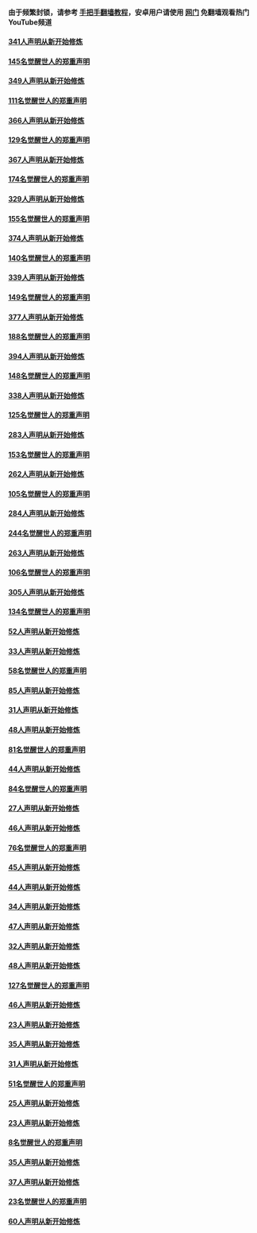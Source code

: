 #### 由于频繁封锁，请参考 [手把手翻墙教程](https://github.com/gfw-breaker/guides/wiki/)，安卓用户请使用 [网门](https://github.com/gfw-breaker/nogfw/blob/master/dl.md?t=06272001) 免翻墙观看热门YouTube频道 

#### [341人声明从新开始修炼](../pages/91/427255.md?t=06272001) 

#### [145名觉醒世人的郑重声明](../pages/91/427254.md?t=06272001) 

#### [349人声明从新开始修炼](../pages/91/426969.md?t=06272001) 

#### [111名觉醒世人的郑重声明](../pages/91/426968.md?t=06272001) 

#### [366人声明从新开始修炼](../pages/91/426737.md?t=06272001) 

#### [129名觉醒世人的郑重声明](../pages/91/426736.md?t=06272001) 

#### [367人声明从新开始修炼](../pages/91/426421.md?t=06272001) 

#### [174名觉醒世人的郑重声明](../pages/91/426420.md?t=06272001) 

#### [329人声明从新开始修炼](../pages/91/426139.md?t=06272001) 

#### [155名觉醒世人的郑重声明](../pages/91/426138.md?t=06272001) 

#### [374人声明从新开始修炼](../pages/91/425811.md?t=06272001) 

#### [140名觉醒世人的郑重声明](../pages/91/425810.md?t=06272001) 

#### [339人声明从新开始修炼](../pages/91/425690.md?t=06272001) 

#### [149名觉醒世人的郑重声明](../pages/91/425689.md?t=06272001) 

#### [377人声明从新开始修炼](../pages/91/424867.md?t=06272001) 

#### [188名觉醒世人的郑重声明](../pages/91/424866.md?t=06272001) 

#### [394人声明从新开始修炼](../pages/91/423914.md?t=06272001) 

#### [148名觉醒世人的郑重声明](../pages/91/423913.md?t=06272001) 

#### [338人声明从新开始修炼](../pages/91/423540.md?t=06272001) 

#### [125名觉醒世人的郑重声明](../pages/91/423539.md?t=06272001) 

#### [283人声明从新开始修炼](../pages/91/423296.md?t=06272001) 

#### [153名觉醒世人的郑重声明](../pages/91/423295.md?t=06272001) 

#### [262人声明从新开始修炼](../pages/91/423004.md?t=06272001) 

#### [105名觉醒世人的郑重声明](../pages/91/423003.md?t=06272001) 

#### [284人声明从新开始修炼](../pages/91/422707.md?t=06272001) 

#### [244名觉醒世人的郑重声明](../pages/91/422706.md?t=06272001) 

#### [263人声明从新开始修炼](../pages/91/422553.md?t=06272001) 

#### [106名觉醒世人的郑重声明](../pages/91/422552.md?t=06272001) 

#### [305人声明从新开始修炼](../pages/91/422153.md?t=06272001) 

#### [134名觉醒世人的郑重声明](../pages/91/422152.md?t=06272001) 

#### [52人声明从新开始修炼](../pages/91/421846.md?t=06272001) 

#### [33人声明从新开始修炼](../pages/91/421804.md?t=06272001) 

#### [58名觉醒世人的郑重声明](../pages/91/421845.md?t=06272001) 

#### [85人声明从新开始修炼](../pages/91/421769.md?t=06272001) 

#### [31人声明从新开始修炼](../pages/91/421763.md?t=06272001) 

#### [48人声明从新开始修炼](../pages/91/421605.md?t=06272001) 

#### [81名觉醒世人的郑重声明](../pages/91/421656.md?t=06272001) 

#### [44人声明从新开始修炼](../pages/91/421544.md?t=06272001) 

#### [84名觉醒世人的郑重声明](../pages/91/421543.md?t=06272001) 

#### [27人声明从新开始修炼](../pages/91/421465.md?t=06272001) 

#### [46人声明从新开始修炼](../pages/91/421454.md?t=06272001) 

#### [76名觉醒世人的郑重声明](../pages/91/421453.md?t=06272001) 

#### [45人声明从新开始修炼](../pages/91/421452.md?t=06272001) 

#### [44人声明从新开始修炼](../pages/91/421422.md?t=06272001) 

#### [34人声明从新开始修炼](../pages/91/421322.md?t=06272001) 

#### [47人声明从新开始修炼](../pages/91/421264.md?t=06272001) 

#### [32人声明从新开始修炼](../pages/91/421225.md?t=06272001) 

#### [48人声明从新开始修炼](../pages/91/421202.md?t=06272001) 

#### [127名觉醒世人的郑重声明](../pages/91/421224.md?t=06272001) 

#### [46人声明从新开始修炼](../pages/91/421203.md?t=06272001) 

#### [23人声明从新开始修炼](../pages/91/421138.md?t=06272001) 

#### [35人声明从新开始修炼](../pages/91/421122.md?t=06272001) 

#### [31人声明从新开始修炼](../pages/91/421081.md?t=06272001) 

#### [51名觉醒世人的郑重声明](../pages/91/421080.md?t=06272001) 

#### [25人声明从新开始修炼](../pages/91/421020.md?t=06272001) 

#### [23人声明从新开始修炼](../pages/91/420884.md?t=06272001) 

#### [8名觉醒世人的郑重声明](../pages/91/420883.md?t=06272001) 

#### [35人声明从新开始修炼](../pages/91/420809.md?t=06272001) 

#### [37人声明从新开始修炼](../pages/91/420766.md?t=06272001) 

#### [23名觉醒世人的郑重声明](../pages/91/420765.md?t=06272001) 

#### [60人声明从新开始修炼](../pages/91/420727.md?t=06272001) 

